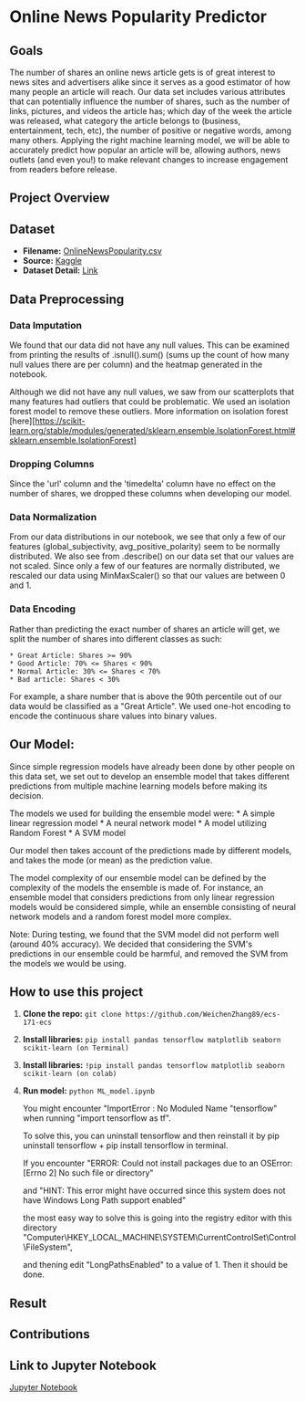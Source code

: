 # Online News Popularity Predictor

## Goals
The number of shares an online news article gets is of great interest to news sites and advertisers alike since it serves as a good estimator of how many people an article will reach. Our data set includes various attributes that can potentially influence the number of shares, such as the number of links, pictures, and videos the article has; which day of the week the article was released, what category the article belongs to (business, entertainment, tech, etc), the number of positive or negative words, among many others. Applying the right machine learning model, we will be able to accurately predict how popular an article will be, allowing authors, news outlets (and even you!) to make relevant changes to increase engagement from readers before release.

## Project Overview
<!-- Things need to be added here -->

## Dataset
* __Filename:__ [OnlineNewsPopularity.csv](OnlineNewsPopularity.csv)
* __Source:__ [Kaggle](https://www.kaggle.com/datasets/thehapyone/uci-online-news-popularity-data-set)
* __Dataset Detail:__ [Link](OnlineNewsPopularity.names)

## Data Preprocessing

### Data Imputation
We found that our data did not have any null values. This can be examined from printing the results of .isnull().sum() (sums up the count of how many null values there are per column) and the heatmap generated in the notebook. 

Although we did not have any null values, we saw from our scatterplots that many features had outliers that could be problematic. We used an isolation forest model to remove these outliers.
More information on isolation forest [here][https://scikit-learn.org/stable/modules/generated/sklearn.ensemble.IsolationForest.html#sklearn.ensemble.IsolationForest]

### Dropping Columns
Since the 'url' column and the 'timedelta' column have no effect on the number of shares, we dropped these columns when developing our model.

### Data Normalization
From our data distributions in our notebook, we see that only a few of our features (global_subjectivity, avg_positive_polarity) seem to be normally distributed. We also see from .describe() on our data set that our values are not scaled. Since only a few of our features are normally distributed, we rescaled our data using MinMaxScaler() so that our values are between 0 and 1.

### Data Encoding
Rather than predicting the exact number of shares an article will get, we split the number of shares into different classes as such:

    * Great Article: Shares >= 90%
    * Good Article: 70% <= Shares < 90%
    * Normal Article: 30% <= Shares < 70%
    * Bad article: Shares < 30%
For example, a share number that is above the 90th percentile out of our data would be classified as a "Great Article".
We used one-hot encoding to encode the continuous share values into binary values.

## Our Model:
Since simple regression models have already been done by other people on this data set, we set out to develop an ensemble model that takes different predictions from multiple machine learning models before making its decision. 

The models we used for building the ensemble model were:
    * A simple linear regression model
    * A neural network model
    * A model utilizing Random Forest
    * A SVM model

Our model then takes account of the predictions made by different models, and takes the mode (or mean) as the prediction value.

The model complexity of our ensemble model can be defined by the complexity of the models the ensemble is made of. For instance, an ensemble model that considers predictions from only linear regression models would be considered simple, while an ensemble consisting of neural network models and a random forest model more complex.

Note: During testing, we found that the SVM model did not perform well (around 40% accuracy). We decided that considering the SVM's predictions in our ensemble could be harmful, and removed the SVM from the models we would be using.

## How to use this project
1. __Clone the repo:__ `git clone https://github.com/WeichenZhang89/ecs-171-ecs`
2. __Install libraries:__ `pip install pandas tensorflow matplotlib seaborn scikit-learn (on Terminal)`
3. __Install libraries:__ `!pip install pandas tensorflow matplotlib seaborn scikit-learn (on colab)`
4. __Run model:__ `python ML_model.ipynb`

   You might encounter "ImportError : No Moduled Name "tensorflow" when running "import tensorflow as tf". 

   To solve this, you can uninstall tensorflow and then reinstall it by pip uninstall tensorflow + pip install tensorflow in terminal.

   If you encounter "ERROR: Could not install packages due to an OSError: [Errno 2] No such file or directory" 

   and "HINT: This error might have occurred since this system does not have Windows Long Path support enabled"

   the most easy way to solve this is going into the registry editor with this directory "Computer\HKEY_LOCAL_MACHINE\SYSTEM\CurrentControlSet\Control\FileSystem", 

   and thening edit "LongPathsEnabled" to a value of 1. Then it should be done.

## Result
<!-- Things need to be added here -->

## Contributions
<!-- Things need to be added here -->

## Link to Jupyter Notebook
[Jupyter Notebook](ML_model.ipynb)
